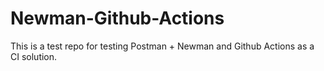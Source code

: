 # Newman-Github-Actions

This is a test repo for testing Postman + Newman and Github Actions as a CI solution.
